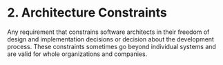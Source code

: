 # 2. Architecture Constraints

Any requirement that constrains software architects in their freedom of
design and implementation decisions or decision about the development
process. These constraints sometimes go beyond individual systems and
are valid for whole organizations and companies.

<div style="page-break-after:always;"></div>
